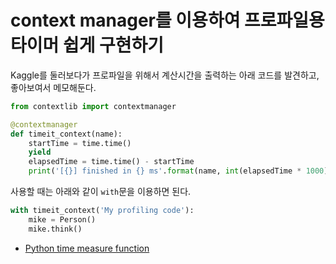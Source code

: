 # context manager를 이용하여 프로파일용 타이머 쉽게 구현하기

Kaggle를 둘러보다가 프로파일을 위해서 계산시간을 출력하는 아래 코드를 발견하고, 좋아보여서 메모해둔다.

```python
from contextlib import contextmanager

@contextmanager
def timeit_context(name):
    startTime = time.time()
    yield
    elapsedTime = time.time() - startTime
    print('[{}] finished in {} ms'.format(name, int(elapsedTime * 1000)))
```

사용할 때는 아래와 같이 `with`문을 이용하면 된다.

```python
with timeit_context('My profiling code'):
    mike = Person()
    mike.think()
```

* [Python time measure function](https://stackoverflow.com/questions/5478351/python-time-measure-function)
